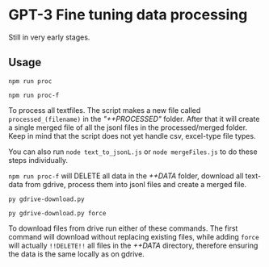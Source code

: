 # GPT-3 Fine tuning data processing

Still in very early stages.

## Usage

````
npm run proc
```` 
```` 
npm run proc-f
```` 
To process all textfiles. The script makes a new file called `processed_(filename)` in the *"++PROCESSED"* folder. After that it will create a single merged file of all the jsonl files in the processed/merged folder. Keep in mind that the script does not yet handle csv, excel-type file types.

You can also run `node text_to_jsonL.js` or `node mergeFiles.js` to do these steps individually.

`npm run proc-f` will DELETE all data in the *++DATA* folder, download all text-data from gdrive, process them into jsonl files and create a merged file.

````
py gdrive-download.py
````
````
py gdrive-download.py force
````
To download files from drive run either of these commands.
The first command will download without replacing existing files, while adding `force` will actually `!!DELETE!!` all files in the *++DATA* directory, therefore ensuring the data is the same locally as on gdrive.



